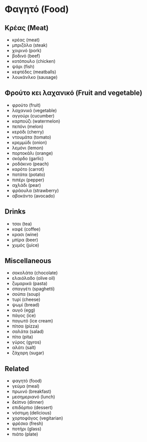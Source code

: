 # Φαγητό (Food)

## Κρέας (Meat)

- κρέας     (meat)
- μπριζόλα  (steak)
- χοιρινό   (pork)
- βοδινό    (beef)
- κοτόπουλο (chicken)
- ψάρι      (fish)
- κεφτέδες  (meatballs)
- λουκάνλκο (sausage)

## Φρούτο κει λαχανικό (Fruit and vegetable)

- φρούτο    (fruit)
- λαχανικό  (vegetable)
- αγγούρι   (cucumber)
- καρπούζι  (watermelon)
- πεπόνι    (melon)
- κερόδι    (cherry)
- ντουμάτα  (tomato)
- κρεμμύδι  (onion)
- λεμόνι    (lemon)
- πορτοκάλι (orange)
- σκόρδο    (garlic)
- ροδάκινο  (peach)
- καρότο    (carrot)
- πατάτα    (potato)
- πιπέρι    (pepper)
- αχλάδι    (pear)
- φράουλα   (strawberry)
- αβοκάντο  (avocado)

## Drinks

- τσαι  (tea)
- καφέ  (coffee)
- κρασι (wine)
- μπίρα (beer)
- χυμός (juice)

## Miscellaneous

- σοκολάτα  (chocolate)
- ελαιόλαδο (olive oil) 
- ζυμαρικά  (pasta)
- σπαγγέτι  (spaghetti)
- σούπα     (soup)
- τυρί      (cheese)
- ψωμί      (bread)
- αυγό      (egg)
- πάγος     (ice)
- παγωτό    (ice cream)
- πίτσα     (pizza)
- σαλάτα    (salad)
- πίτα      (pita)
- γύρος     (gyros)
- αλάτι     (salt)
- ζάχαρη    (sugar)

## Related

- φαγητό      (food)
- γεύμα       (meal)
- πρωινό      (breakfast)
- μεσημεριανό (lunch)
- δείπνο      (dinner)
- επιδόρπιο   (dessert)
- νόστιμη     (delicious)
- χορτοφάγος  (vegitarian)
- φρέσκο      (fresh)
- ποτήρι      (glass)
- πιάτο       (plate)